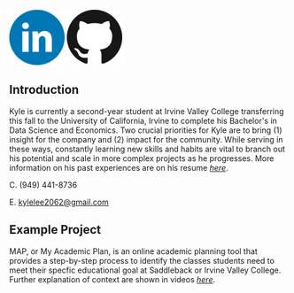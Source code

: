 [![LINKEDIN](https://github.com/kylelee2062/Kyle_Lee_Portfolio/blob/main/images/LinkedIn.png)](https://www.linkedin.com/in/kyle-lee-47b6761a8/)
[![GITHUB](https://github.com/kylelee2062/Kyle_Lee_Portfolio/blob/main/images/github.png)](https://github.com/kylelee2062/Kyle_Lee_Portfolio)

## Introduction
Kyle is currently a second-year student at Irvine Valley College transferring this fall to the University of California, Irvine to complete his Bachelor's in Data Science and Economics. Two crucial priorities for Kyle are to bring (1) insight for the company and (2) impact for the community. While serving in these ways, constantly learning new skills and habits are vital to branch out his potential and scale in more complex projects as he progresses. More information on his past experiences are on his resume [*here*](https://github.com/kylelee2062/Kyle_Lee_Portfolio/blob/main/KyleLeeResume.pdf).

C. (949) 441-8736

E. kylelee2062@gmail.com

## Example Project
MAP, or My Academic Plan, is an online academic planning tool that provides a step-by-step process to identify the classes students need to meet their specfic educational goal at Saddleback or Irvine Valley College. Further explanation of context are shown in videos [*here*](https://www.youtube.com/watch?v=FmtqJIG9NZg).
